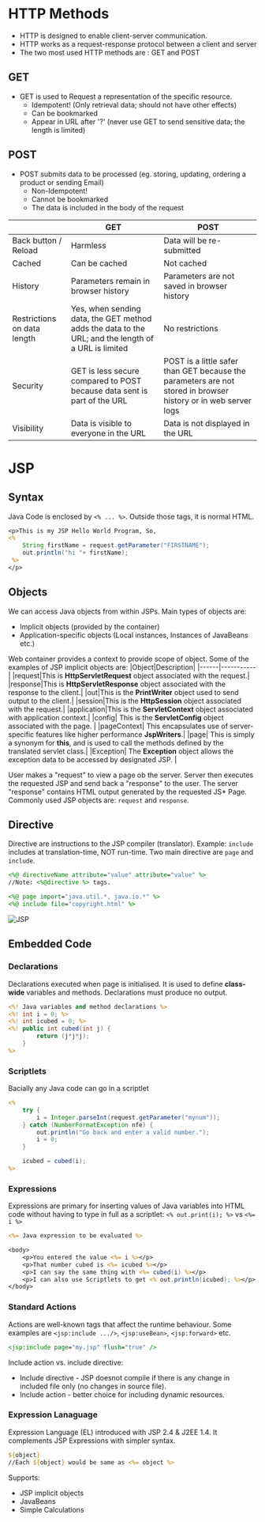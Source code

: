 # HTTP Methods
- HTTP is designed to enable client-server communication.
- HTTP works as a request-response protocol between a client and server
- The two most used HTTP methods are : GET and POST

## GET 
- GET is used to Request a representation of the specific resource.
    - Idempotent! (Only retrieval data; should not have other effects)
    - Can be bookmarked
    - Appear in URL after '?' (never use GET to send sensitive data; the length is limited)

## POST 
- POST submits data to be processed (eg. storing, updating, ordering a product or sending Email)
    - Non-Idempotent!
    - Cannot be bookmarked 
    - The data is included in the body of the request

| | GET | POST |
|-----|----|----|
|Back button / Reload | Harmless | Data will be re-submitted|
|Cached| Can be cached| Not cached|
|History| Parameters remain in browser history| Parameters are not saved in browser history|
|Restrictions on data length | Yes, when sending data, the GET method adds the data to the URL; and the length of a URL is limited| No restrictions|
|Security| GET is less secure compared to POST because data sent is part of the URL | POST is a little safer than GET because the parameters are not stored in browser history or in web server logs|
|Visibility| Data is visible to everyone in the URL | Data is not displayed in the URL|



# JSP 

## Syntax
Java Code is enclosed by `<% ... %>`. Outside those tags, it is normal HTML.

```jsp
<p>This is my JSP Hello World Program, So, 
<% 
    String firstName = request.getParameter("FIRSTNAME");
    out.println("hi "+ firstName);
 %>
</p>
```

## Objects

We can access Java objects from within JSPs. Main types of objects are: 
- Implicit objects (provided by the container)
- Application-specific objects (Local instances, Instances of JavaBeans etc.)

Web container provides a context to provide scope of object. Some of the examples of JSP implicit objects are:
|Object|Description|
|------|-----------|
|request|This is **HttpServletRequest** object associated with the request.|
|response|This is **HttpServletResponse** object associated with the response to the client.|
|out|This is the **PrintWriter** object used to send output to the client.|
|session|This is the **HttpSession** object associated with the request.|
|application|This is the **ServletContext** object associated with application context.|
|config| This is the **ServletConfig** object associated with the page. |
|pageContext| This encapsulates use of server-specific features like higher performance **JspWriters**.|
|page| This is simply a synonym for **this**, and is used to call the methods defined by the translated servlet class.|
|Exception| The **Exception** object allows the exception data to be accessed by designated JSP. |

User makes a "request" to view a page ob the server. Server then executes the requested JSP and send back a "response" to the user. The server "response" contains HTML output generated by the requested JS* Page. Commonly used JSP objects are: `request` and `response`.

## Directive
Directive are instructions to the JSP compiler (translator). Example: `include` includes at translation-time, NOT run-time. Two main directive are `page` and `include`.
```jsp
<%@ directiveName attribute="value" attribute="value" %>
//Note: <%@directive %> tags.

<%@ page import="java.util.*, java.io.*" %>
<%@ include file="copyright.html" %>
```

![JSP](jsp1.png)


## Embedded Code
### Declarations
Declarations executed when page is initialised. It is used to define **class-wide** variables and methods. Declarations must produce no output.
```jsp
<%! Java variables and method declarations %>
<%! int i = 0; %>
<%! int icubed = 0; %>
<%! public int cubed(int j) {
        return (j*j*j);
    }
%>
```
### Scriptlets
Bacially any Java code can go in a scriptlet

```jsp
<%
    try {
        i = Integer.parseInt(request.getParameter("mynum"));
    } catch (NumberFormatException nfe) {
        out.println("Go back and enter a valid number.");
        i = 0;
    }

    icubed = cubed(i);   
%>
```

### Expressions
Expressions are primary for inserting values of Java variables into HTML code without having to type in full as a scriptlet: `<% out.print(i); %>` vs `<%= i %>`

```jsp
<%= Java expression to be evaluated %>

<body>
    <p>You entered the value <%= i %></p>
    <p>That number cubed is <%= icubed %></p>
    <p>I can say the same thing with <%= cubed(i) %></p>
    <p>I can also use Scriptlets to get <% out.println(icubed); %></p>
</body>
```

### Standard Actions
Actions are well-known tags that affect the runtime behaviour.  Some examples are `<jsp:include .../>`, `<jsp:useBean>`, `<jsp:forward>` etc.
```jsp
<jsp:include page="my.jsp" flush="true" />
```
Include action vs. include directive:
- Include directive - JSP doesnot compile if there is any change in included file only (no changes in source file).
- Include action - better choice for including dynamic resources.


### Expression Lanaguage
Expression Language (EL) introduced with JSP 2.4 & J2EE 1.4. It complements JSP Expressions with simpler syntax. 
```jsp
${object}
//Each ${object} would be same as <%= object %>
```
Supports:
- JSP implicit objects
- JavaBeans
- Simple Calculations

